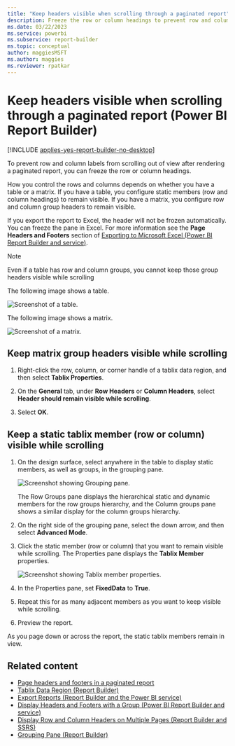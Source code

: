 ```yaml
---
title: "Keep headers visible when scrolling through a paginated report"
description: Freeze the row or column headings to prevent row and column labels from scrolling out of view after rendering a paginated report in Power BI Report Builder. 
ms.date: 03/22/2023
ms.service: powerbi
ms.subservice: report-builder
ms.topic: conceptual
author: maggiesMSFT
ms.author: maggies
ms.reviewer: rpatkar
---
```


# Keep headers visible when scrolling through a paginated report (Power BI Report Builder)

[!INCLUDE [applies-yes-report-builder-no-desktop](../../includes/applies-yes-report-builder-no-desktop.md)]

To prevent row and column labels from scrolling out of view after rendering a paginated report, you can freeze the row or column headings.  
  
 How you control the rows and columns depends on whether you have a table or a matrix. If you have a table, you configure static members (row and column headings) to remain visible. If you have a matrix, you configure row and column group headers to remain visible.  
  
 If you export the report to Excel, the header will not be frozen automatically. You can freeze the pane in Excel. For more information see the **Page Headers and Footers** section of [Exporting to Microsoft Excel &#40;Power BI Report Builder and service&#41;](../report-builder/export-microsoft-excel-report-builder.md).
  
> [!NOTE]  
> Even if a table has row and column groups, you cannot keep those group headers visible while scrolling  
  
 The following image shows a table.  
  
 ![Screenshot of a table.](media/paginated-reports-report-design-view/table.png "Table")  
  
 The following image shows a matrix.  
  
 ![Screenshot of a matrix.](media/paginated-reports-report-design-view/matrix.png "Matrix")  
  
  
## Keep matrix group headers visible while scrolling  
  
1. Right-click the row, column, or corner handle of a tablix data region, and then select **Tablix Properties**.  
  
1. On the **General** tab, under **Row Headers** or **Column Headers**, select **Header should remain visible while scrolling**.  
  
1. Select **OK**.
  
## Keep a static tablix member (row or column) visible while scrolling  
  
1. On the design surface, select anywhere in the table to display static members, as well as groups, in the grouping pane.  
  
     ![Screenshot showing Grouping pane.](media/paginated-reports-report-design-view/group-pane-updated.png "Grouping pane")  
  
     The Row Groups pane displays the hierarchical static and dynamic members for the row groups hierarchy, and the Column groups pane shows a similar display for the column groups hierarchy.  
  
1. On the right side of the grouping pane, select the down arrow, and then select **Advanced Mode**.  
  
1. Click the static member (row or column) that you want to remain visible while scrolling. The Properties pane displays the **Tablix Member** properties.  
  
     ![Screenshot showing Tablix member properties.](media/paginated-reports-report-design-view/group-pane-tablix-member-updated.png "Tablix Member properties")  
  
1. In the Properties pane, set **FixedData** to **True**.  
  
1. Repeat this for as many adjacent members as you want to keep visible while scrolling.  
  
1. Preview the report.  
  
 As you page down or across the report, the static tablix members remain in view.  
  
## Related content

- [Page headers and footers in a paginated report](page-headers-footers-report-builder-service.md)  
- [Tablix Data Region &#40;Report Builder)](../../paginated-reports/report-builder-tables-matrices-lists.md) 
- [Export Reports &#40;Report Builder and the Power BI service&#41;](../report-builder/export-reports-report-builder.md)
- [Display Headers and Footers with a Group &#40;Power BI Report Builder and service&#41;](display-headers-footers-with-group-report-builder-service.md)
- [Display Row and Column Headers on Multiple Pages &#40;Report Builder and SSRS&#41;](/sql/reporting-services/report-design/display-row-and-column-headers-on-multiple-pages-report-builder-and-ssrs)
- [Grouping Pane &#40;Report Builder&#41;](/sql/reporting-services/report-design/grouping-pane-report-builder)  

